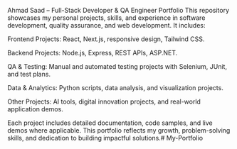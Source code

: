 Ahmad Saad – Full-Stack Developer & QA Engineer Portfolio
This repository showcases my personal projects, skills, and experience in software development, quality assurance, and web development. It includes:

Frontend Projects: React, Next.js, responsive design, Tailwind CSS.

Backend Projects: Node.js, Express, REST APIs, ASP.NET.

QA & Testing: Manual and automated testing projects with Selenium, JUnit, and test plans.

Data & Analytics: Python scripts, data analysis, and visualization projects.

Other Projects: AI tools, digital innovation projects, and real-world application demos.

Each project includes detailed documentation, code samples, and live demos where applicable. This portfolio reflects my growth, problem-solving skills, and dedication to building impactful solutions.# My-Portfolio

